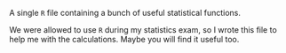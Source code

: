 A single `R` file containing a bunch of useful statistical functions.

We were allowed to use `R` during my statistics exam, so I wrote this file to help me with the calculations. Maybe you will find it useful too.
